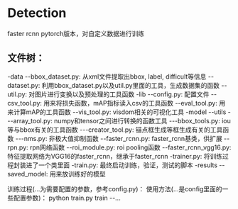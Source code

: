 # Detection

faster rcnn pytorch版本，对自定义数据进行训练

## 文件树：

-data
    --bbox_dataset.py: 从xml文件提取出bbox, label, difficult等信息
    --dataset.py: 利用bbox_dataset.py以及util.py里面的工具，生成数据集的函数
    --util.py: 对图片进行变换以及预处理的工具函数
-lib
    --config.py: 配置文件
    --csv_tool.py: 用来将损失函数，mAP指标读入csv的工具函数
    --eval_tool.py: 用来计算mAP的工具函数
    --vis_tool.py: visdom相关的可视化工具
-model
    --utils
        ---array_tool.py: numpy和tensor之间进行转换的函数工具
        ---bbox_tools.py: iou等与bbox有关的工具函数
        ---creator_tool.py: 锚点框生成等框生成有关的工具函数
        ---nms.py: 非极大值抑制函数
    --faster_rcnn.py: faster_rcnn基类，供扩展
    --rpn.py: rpn网络函数
    --roi_module.py: roi pooling函数
    --faster_rcnn_vgg16.py: 特征提取网络为VGG16的faster_rcnn，继承于faster_rcnn
-trainer.py: 将训练过程封装进了一个类里面
-train.py: 最终启动训练，验证，测试的脚本
-results
    --saved_model: 用来放训练好的模型

训练过程(...为需要配置的参数，参考config.py)：
使用方法(...是config里面的一些配置参数)：
python train.py train --...
